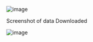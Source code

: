 ![image](https://user-images.githubusercontent.com/36421233/121812698-85f45b80-cc86-11eb-9262-d0ac43e63861.png)



Screenshot of data Downloaded

![image](https://user-images.githubusercontent.com/36421233/121812615-15e5d580-cc86-11eb-8651-d33160d978d5.png)
